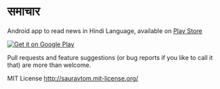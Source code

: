 समाचार
=========

Android app to read news in Hindi Language, available on [Play Store](https://play.google.com/store/apps/details?id=com.sauravtom.samachar)

<a href="https://play.google.com/store/apps/details?id=com.sauravtom.samachar">
  <img alt="Get it on Google Play"
       src="https://developer.android.com/images/brand/en_generic_rgb_wo_60.png" />
</a>

Pull requests and feature suggestions (or bug reports if you like to call it that) are more than welcome.

MIT License http://sauravtom.mit-license.org/
